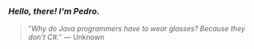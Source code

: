 ### *Hello, there! I'm Pedro.*
> ″*Why do Java programmers have to wear glasses? Because they don’t C#.*″
 — Unknown
